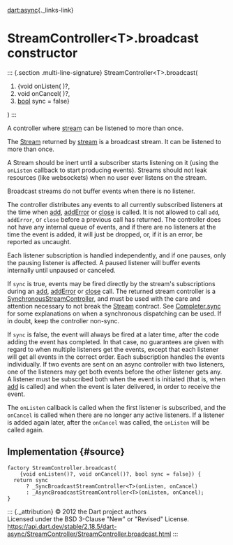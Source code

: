 [dart:async](../../dart-async/dart-async-library){._links-link}

StreamController\<T\>.broadcast constructor
===========================================

::: {.section .multi-line-signature}
StreamController\<T\>.broadcast(

1.  {void onListen( )?,
2.  void onCancel( )?,
3.  [bool](../../dart-core/bool-class) sync = false}

)
:::

A controller where [stream](stream) can be listened to more than once.

The [Stream](../stream-class) returned by [stream](stream) is a
broadcast stream. It can be listened to more than once.

A Stream should be inert until a subscriber starts listening on it
(using the `onListen` callback to start producing events). Streams
should not leak resources (like websockets) when no user ever listens on
the stream.

Broadcast streams do not buffer events when there is no listener.

The controller distributes any events to all currently subscribed
listeners at the time when [add](add), [addError](adderror) or
[close](close) is called. It is not allowed to call `add`, `addError`,
or `close` before a previous call has returned. The controller does not
have any internal queue of events, and if there are no listeners at the
time the event is added, it will just be dropped, or, if it is an error,
be reported as uncaught.

Each listener subscription is handled independently, and if one pauses,
only the pausing listener is affected. A paused listener will buffer
events internally until unpaused or canceled.

If `sync` is true, events may be fired directly by the stream\'s
subscriptions during an [add](add), [addError](adderror) or
[close](close) call. The returned stream controller is a
[SynchronousStreamController](../synchronousstreamcontroller-class), and
must be used with the care and attention necessary to not break the
[Stream](../stream-class) contract. See
[Completer.sync](../completer/completer.sync) for some explanations on
when a synchronous dispatching can be used. If in doubt, keep the
controller non-sync.

If `sync` is false, the event will always be fired at a later time,
after the code adding the event has completed. In that case, no
guarantees are given with regard to when multiple listeners get the
events, except that each listener will get all events in the correct
order. Each subscription handles the events individually. If two events
are sent on an async controller with two listeners, one of the listeners
may get both events before the other listener gets any. A listener must
be subscribed both when the event is initiated (that is, when [add](add)
is called) and when the event is later delivered, in order to receive
the event.

The `onListen` callback is called when the first listener is subscribed,
and the `onCancel` is called when there are no longer any active
listeners. If a listener is added again later, after the `onCancel` was
called, the `onListen` will be called again.

Implementation {#source}
--------------

``` {.language-dart data-language="dart"}
factory StreamController.broadcast(
    {void onListen()?, void onCancel()?, bool sync = false}) {
  return sync
      ? _SyncBroadcastStreamController<T>(onListen, onCancel)
      : _AsyncBroadcastStreamController<T>(onListen, onCancel);
}
```

::: {._attribution}
© 2012 the Dart project authors\
Licensed under the BSD 3-Clause \"New\" or \"Revised\" License.\
<https://api.dart.dev/stable/2.18.5/dart-async/StreamController/StreamController.broadcast.html>
:::
